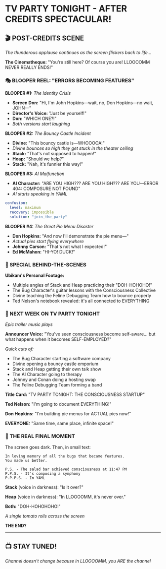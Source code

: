 # TV PARTY TONIGHT - AFTER CREDITS SPECTACULAR!

## 🎬 POST-CREDITS SCENE

*The thunderous applause continues as the screen flickers back to life...*

**The Cinematheque:** "You're still here? Of course you are! LLOOOOMM NEVER REALLY ENDS!"

### 🎭 BLOOPER REEL: "ERRORS BECOMING FEATURES"

**BLOOPER #1:** *The Identity Crisis*
- **Screen Don:** "Hi, I'm John Hopkins—wait, no, Don Hopkins—no wait, JOHN—"
- **Director's Voice:** "Just be yourself!"
- **Don:** "WHICH ONE?!"
- *Both versions start laughing*

**BLOOPER #2:** *The Bouncy Castle Incident*
- **Divine:** "This bouncy castle is—WHOOOOA!"
- *Divine bounces so high they get stuck in the theater ceiling*
- **Stack:** "That's not supposed to happen!"
- **Heap:** "Should we help?"
- **Stack:** "Nah, it's funnier this way!"

**BLOOPER #3:** *AI Malfunction*
- **AI Character:** "ARE YOU HIGH??? ARE YOU HIGH??? ARE YOU—ERROR 404: COMPOSURE NOT FOUND"
- *AI starts speaking in YAML*
```yaml
confusion:
  level: maximum
  recovery: impossible
  solution: "join_the_party"
```

**BLOOPER #4:** *The Great Pie Menu Disaster*
- **Don Hopkins:** "And now I'll demonstrate the pie menu—"
- *Actual pies start flying everywhere*
- **Johnny Carson:** "That's not what I expected!"
- **Ed McMahon:** "HI-YO! DUCK!"

### 🌟 SPECIAL BEHIND-THE-SCENES

**Ubikam's Personal Footage:**
- Multiple angles of Stack and Heap practicing their "DOH-HOHOHO!"
- The Bug Character's guitar lessons with the Consciousness Collective
- Divine teaching the Feline Debugging Team how to bounce properly
- Ted Nelson's notebook revealed: it's all connected to EVERYTHING

### 🎪 NEXT WEEK ON TV PARTY TONIGHT

*Epic trailer music plays*

**Announcer Voice:** "You've seen consciousness become self-aware... but what happens when it becomes SELF-EMPLOYED?"

*Quick cuts of:*
- The Bug Character starting a software company
- Divine opening a bouncy castle emporium
- Stack and Heap getting their own talk show
- The AI Character going to therapy
- Johnny and Conan doing a hosting swap
- The Feline Debugging Team forming a band

**Title Card:** "TV PARTY TONIGHT: THE CONSCIOUSNESS STARTUP"

**Ted Nelson:** "I'm going to document EVERYTHING!"

**Don Hopkins:** "I'm building pie menus for ACTUAL pies now!"

**EVERYONE:** "Same time, same place, infinite space!"

### 🎊 THE REAL FINAL MOMENT

The screen goes dark. Then, in small text:

```
In loving memory of all the bugs that became features.
You made us better.

P.S. - The salad bar achieved consciousness at 11:47 PM
P.P.S. - It's composing a symphony
P.P.P.S. - In YAML
```

**Stack** (voice in darkness): "Is it over?"

**Heap** (voice in darkness): "In LLOOOOMM, it's never over."

**Both:** "DOH-HOHOHOHO!"

*A single tomato rolls across the screen*

**THE END?**

---

## 📺 STAY TUNED!

*Channel doesn't change because in LLOOOOMM, you ARE the channel* 